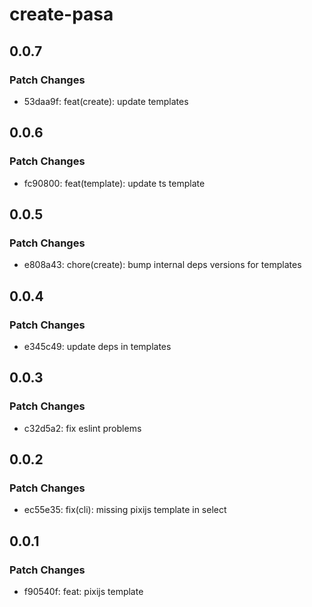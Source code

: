 # create-pasa

## 0.0.7

### Patch Changes

- 53daa9f: feat(create): update templates

## 0.0.6

### Patch Changes

- fc90800: feat(template): update ts template

## 0.0.5

### Patch Changes

- e808a43: chore(create): bump internal deps versions for templates

## 0.0.4

### Patch Changes

- e345c49: update deps in templates

## 0.0.3

### Patch Changes

- c32d5a2: fix eslint problems

## 0.0.2

### Patch Changes

- ec55e35: fix(cli): missing pixijs template in select

## 0.0.1

### Patch Changes

- f90540f: feat: pixijs template

